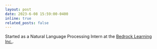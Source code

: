 ```yaml
---
layout: post
date: 2023-6-08 15:59:00-0400
inline: true
related_posts: false
---
```


Started as a Natural Language Processing Intern at the [Bedrock Learning Inc.](https://www.thebedrock.co/).
